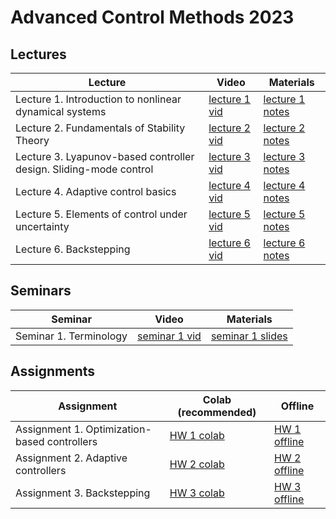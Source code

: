 # Advanced Control Methods 2023 
## Lectures
Lecture | Video | Materials | 
| ----- |  ----- | ----- |
| Lecture 1. Introduction to nonlinear dynamical systems | [lecture 1 vid] | [lecture 1 notes] |
| Lecture 2. Fundamentals of Stability Theory | [lecture 2 vid] | [lecture 2 notes] |
| Lecture 3. Lyapunov-based controller design. Sliding-mode control | [lecture 3 vid] | [lecture 3 notes] |
| Lecture 4. Adaptive control basics | [lecture 4 vid] | [lecture 4 notes] |
| Lecture 5. Elements of control under uncertainty | [lecture 5 vid] | [lecture 5 notes] |
| Lecture 6. Backstepping | [lecture 6 vid] | [lecture 6 notes] |

## Seminars 
Seminar | Video | Materials |
| ----- | ------ | ----- |
| Seminar 1. Terminology | [seminar 1 vid] | [seminar 1 slides] |

## Assignments
Assignment | Colab (recommended) | Offline |
| ----- | ----- | ----- |
| Assignment 1. Optimization-based controllers | [HW 1 colab] | [HW 1 offline] |
| Assignment 2. Adaptive controllers | [HW 2 colab] | [HW 2 offline] |
| Assignment 3. Backstepping | [HW 3 colab] | [HW 3 offline] |


[lecture 1 notes]: https://gitflic.ru/project/aidynamicaction/classedu2023-advctrl/blob?file=lectures%2Flec-1%2FACM2023-lec1-notes-class.pdf

[lecture 2 notes]: https://gitflic.ru/project/aidynamicaction/classedu2023-advctrl/blob?file=lectures%2Flec-1%2FACM2023-lec2-notes-class.pdf
[lecture 3 notes]: https://gitflic.ru/project/aidynamicaction/classedu2023-advctrl/blob?file=lectures%2Flec-1%2FACM2023-lec3-notes-class.pdf
[lecture 4 notes]: https://gitflic.ru/project/aidynamicaction/classedu2023-advctrl/blob?file=lectures%2Flec-1%2FACM2023-lec4-notes-class.pdf
[lecture 5 notes]: https://gitflic.ru/project/aidynamicaction/classedu2023-advctrl/blob?file=lectures%2Flec-1%2FACM2023-lec5-notes-class.pdf
[lecture 6 notes]: https://gitflic.ru/project/aidynamicaction/classedu2023-advctrl/blob?file=lectures%2Flec-1%2FACM2023-lec6-notes-class.pdf

[lecture 1 vid]: https://dzen.ru/video/watch/64285b9fe1fa7f2864445eab
[lecture 2 vid]: https://drive.google.com/file/d/1r9gKYxFtdYzst4bkGvf93uMVa1zek1mJ/view?usp=share_link
[lecture 3 vid]: https://drive.google.com/file/d/1nx7jjZOnn8typtqEIM4YDJsxpQR5nhex/view?usp=share_link
[lecture 4 vid]: https://drive.google.com/file/d/1V0t7u7nC63NGaJwMrL1TlYLh-gBz1Kod/view?usp=share_link
[lecture 5 vid]: https://drive.google.com/file/d/15P5AH8VJjxGw_ZV3tALs12vDznwmsdqi/view?usp=share_link
[lecture 6 vid]: https://drive.google.com/file/d/1aXJ3Uw8OZ5D1e5I3E4-a3voGhgXkIXWJ/view?usp=share_link


[seminar 1 vid]: https://dzen.ru/video/watch/6426d07d4b88007cce87eb4a
[seminar 1 slides]: https://gitflic.ru/project/aidynamicaction/classedu2023-advctrl/blob?file=seminars%2Fsem-1%2FSem1acm.pptx

[HW 1 colab]: https://drive.google.com/file/d/1QyA_G1OX1WG9wGdq8RDsKskGvsnYAFkR/view?usp=share_link 
[HW 1 offline]: https://drive.google.com/file/d/1wF0yVdC6ojzlSA8t7wMPQph1iIU3TiuY/view?usp=share_link

[HW 2 colab]: https://drive.google.com/file/d/1PQVBfWX5PEhCLd_1gX1DjqWjGIRuoZLI/view?usp=sharing
[HW 2 offline]: https://drive.google.com/file/d/1YaxJ68BNo6wyc_LMRTARg00Ma714Im2c/view?usp=share_link

[HW 3 colab]: https://drive.google.com/file/d/15s9T9tHqdYVQC-eNP9edvLO5S3jSrPJ1/view?usp=share_link
[HW 3 offline]: https://drive.google.com/file/d/1LxGYDL7FWkQ_PaTt1Ux3A_DJRilQ4wm5/view?usp=share_link

[HW 4 colab]: https://drive.google.com/file/d/1i_c_jR3sG8stYzNgSB5hPeCT6JAMcn1H/view?usp=sharing
[HW 4 offline]: https://drive.google.com/file/d/1Ld3RumLV6ahw070jaQ-YDIfP-avkrL_X/view?usp=share_link

